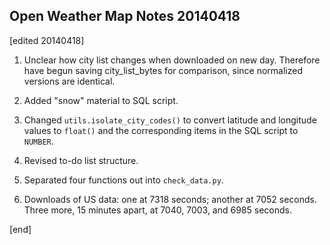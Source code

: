 ## Open Weather Map Notes 20140418

[edited 20140418]

1. Unclear how city list changes when downloaded on new day. Therefore have begun saving city_list_bytes for comparison, since normalized versions are identical.

1. Added "snow" material to SQL script.

1. Changed `utils.isolate_city_codes()` to convert latitude and longitude values to `float()` and the corresponding items in the SQL script to `NUMBER`.

1. Revised to-do list structure.

1. Separated four functions out into `check_data.py`.

1. Downloads of US data: one at 7318 seconds; another at 7052 seconds. Three more, 15 minutes apart, at 7040, 7003, and 6985 seconds.

[end]
